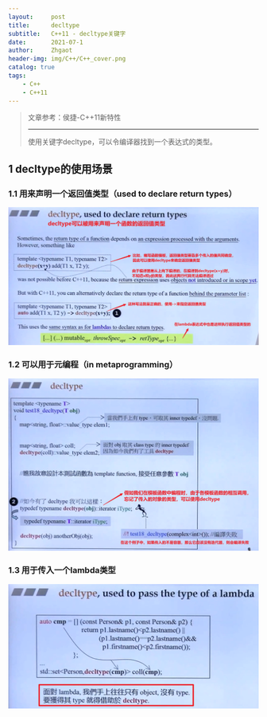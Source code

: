 ```yaml
---
layout:     post
title:      decltype
subtitle:   C++11 - decltype关键字
date:       2021-07-1
author:     Zhgaot
header-img: img/C++/C++_cover.png
catalog: true
tags:
    - C++
    - C++11
---
```


> 文章参考：侯捷-C++11新特性
>
> ------
>
> 使用关键字decltype，可以令编译器找到一个表达式的类型。

## 1 decltype的使用场景

### 1.1 用来声明一个返回值类型（used to declare return types）
![](https://raw.githubusercontent.com/Zhgaot/Zhgaot.github.io/master/img/C++/C++-C++11/decltype_0.png)

### 1.2 可以用于元编程（in metaprogramming）
![](https://raw.githubusercontent.com/Zhgaot/Zhgaot.github.io/master/img/C++/C++-C++11/decltype_1.png)

### 1.3 用于传入一个lambda类型
![](https://raw.githubusercontent.com/Zhgaot/Zhgaot.github.io/master/img/C++/C++-C++11/decltype_2.png)
